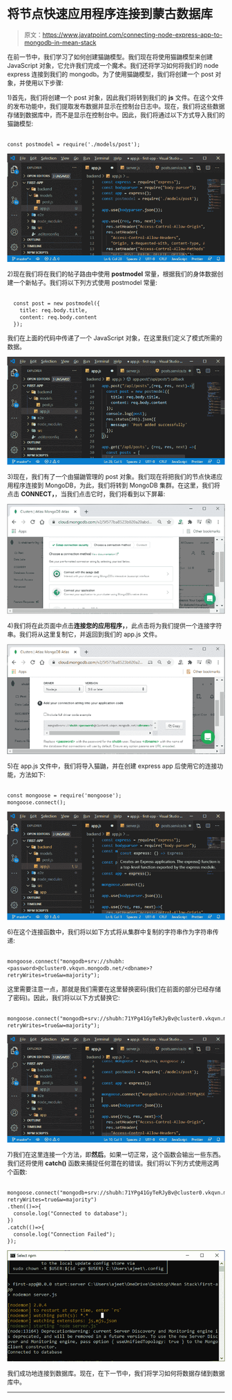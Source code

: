 # 将节点快速应用程序连接到蒙古数据库

> 原文：<https://www.javatpoint.com/connecting-node-express-app-to-mongodb-in-mean-stack>

在前一节中，我们学习了如何创建猫鼬模型。我们现在将使用猫鼬模型来创建 JavaScript 对象，它允许我们完成一个魔术。我们还将学习如何将我们的 node express 连接到我们的 mongodb。为了使用猫鼬模型，我们将创建一个 post 对象，并使用以下步骤:

1)首先，我们将创建一个 post 对象，因此我们将转到我们的 **js** 文件。在这个文件的发布功能中，我们提取发布数据并显示在控制台日志中。现在，我们将这些数据存储到数据库中，而不是显示在控制台中。因此，我们将通过以下方式导入我们的猫鼬模型:

```

const postmodel = require('./models/post');

```

![Connecting Node Express App to MongoDB](img/c0862bdaf9b2f5f7ef76c277f0c3b075.png)

2)现在我们将在我们的帖子路由中使用 **postmodel** 常量，根据我们的身体数据创建一个新帖子。我们将以下列方式使用 postmodel 常量:

```

  const post = new postmodel({
    title: req.body.title,
    content: req.body.content
  });

```

我们在上面的代码中传递了一个 JavaScript 对象，在这里我们定义了模式所需的数据。

![Connecting Node Express App to MongoDB](img/cbe1fec13a2472c8c69044268af6f3b2.png)

3)现在，我们有了一个由猫鼬管理的 post 对象。我们现在将把我们的节点快递应用程序连接到 MongoDB，为此，我们将转到 MongoDB 集群。在这里，我们将点击 **CONNECT，**，当我们点击它时，我们将看到以下屏幕:

![Connecting Node Express App to MongoDB](img/5a1403e93489a022a9eb401f450c5d29.png)

4)我们将在此页面中点击**连接您的应用程序，**，此点击将为我们提供一个连接字符串。我们将从这里复制它，并返回到我们的 app.js 文件。

![Connecting Node Express App to MongoDB](img/60dfa3243127fbb48ebf528309a155b1.png)

5)在 app.js 文件中，我们将导入猫鼬，并在创建 express app 后使用它的连接功能，方法如下:

```

const mongoose = require('mongoose');
mongoose.connect();

```

![Connecting Node Express App to MongoDB](img/c88d95e7ff5fd2b88d80cd533c18047e.png)

6)在这个连接函数中，我们将以如下方式将从集群中复制的字符串作为字符串传递:

```

mongoose.connect("mongodb+srv://shubh:<password>@cluster0.vkqvn.mongodb.net/<dbname>?retryWrites=true&w=majority");

```

这里需要注意一点，那就是我们需要在这里替换密码(我们在前面的部分已经存储了密码)。因此，我们将以以下方式替换它:

```

mongoose.connect("mongodb+srv://shubh:71YPg41GyTeRJyBv@cluster0.vkqvn.mongodb.net/<dbname>?retryWrites=true&w=majority");

```

![Connecting Node Express App to MongoDB](img/63b0d78a5864e0b4a2810009fa2fc6ef.png)

7)我们在这里连接一个方法，即**然后**。如果一切正常，这个函数会输出一些东西。我们还将使用 **catch()** 函数来捕捉任何潜在的错误。我们将以下列方式使用这两个函数:

```

mongoose.connect("mongodb+srv://shubh:71YPg41GyTeRJyBv@cluster0.vkqvn.mongodb.net/<dbname>?retryWrites=true&w=majority")
.then(()=>{
  console.log("Connected to database");
})
.catch(()=>{
  console.log("Connection Failed");
});

```

![Connecting Node Express App to MongoDB](img/ac9bd5a7b42a9e38b7292a1c724cefa0.png)

我们成功地连接到数据库。现在，在下一节中，我们将学习如何将数据存储到数据库中。

* * *